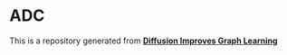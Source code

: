 # ADC

This is a repository generated from **[Diffusion Improves Graph Learning](https://www.kdd.in.tum.de/gdc)**  
